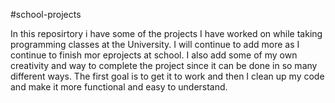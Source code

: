 #school-projects

In this reposirtory i have some of the projects I have worked on while taking programming classes at the University. I will continue to add more as I continue to finish mor eprojects at school. I also add some of my own creativity and way to complete the project since it can be done in so many different ways. The first goal is to get it to work and then I clean up my code and make it more functional and easy to understand. 
